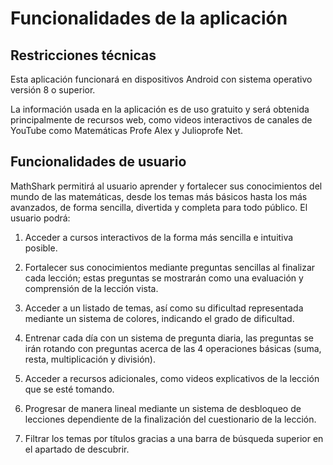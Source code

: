 # Funcionalidades de la aplicación

## Restricciones técnicas
Esta aplicación funcionará en dispositivos Android con sistema operativo versión 8 o superior.

La información usada en la aplicación es de uso gratuito y será obtenida principalmente de recursos web, como videos interactivos de canales de YouTube como Matemáticas Profe Alex y Julioprofe Net.

## Funcionalidades de usuario
MathShark permitirá al usuario aprender y fortalecer sus conocimientos del mundo de las matemáticas, desde los temas más básicos hasta los más avanzados, de forma sencilla, divertida y completa para todo público. El usuario podrá:

1. Acceder a cursos interactivos de la forma más sencilla e intuitiva posible.

2. Fortalecer sus conocimientos mediante preguntas sencillas al finalizar cada lección; estas preguntas se mostrarán como una evaluación y comprensión de la lección vista.

3. Acceder a un listado de temas, así como su dificultad representada mediante un sistema de colores, indicando el grado de dificultad.

4. Entrenar cada día con un sistema de pregunta diaria, las preguntas se irán rotando con preguntas acerca de las 4 operaciones básicas (suma, resta, multiplicación y división).

5. Acceder a recursos adicionales, como videos explicativos de la lección que se esté tomando.

6. Progresar de manera lineal mediante un sistema de desbloqueo de lecciones dependiente de la finalización del cuestionario de la lección.

7. Filtrar los temas por títulos gracias a una barra de búsqueda superior en el apartado de descubrir.







